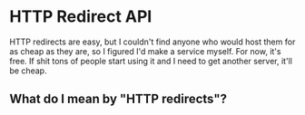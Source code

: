 HTTP Redirect API
=========================

HTTP redirects are easy, but I couldn't find anyone who would host them for
as cheap as they are, so I figured I'd make a service myself. For now, it's
free. If shit tons of people start using it and I need to get another server,
it'll be cheap.

## What do I mean by "HTTP redirects"?
